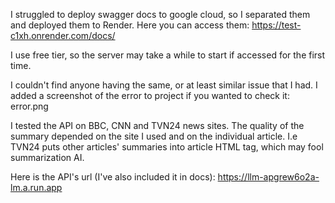 I struggled to deploy swagger docs to google cloud, so I separated them and deployed them to Render. Here you can access them: https://test-c1xh.onrender.com/docs/

I use free tier, so the server may take a while to start if accessed for the first time.

I couldn't find anyone having the same, or at least similar issue that I had. I added a screenshot of the error to project if you wanted to check it: error.png

I tested the API on BBC, CNN and TVN24 news sites. The quality of the summary depended on the site I used and on the individual article. I.e TVN24 puts other articles' summaries into article HTML tag, which may fool summarization AI.

Here is the API's url (I've also included it in docs): https://llm-apgrew6o2a-lm.a.run.app
